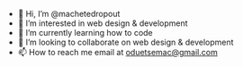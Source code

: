 - 👋 Hi, I’m @machetedropout
- 👀 I’m interested in web design & development
- 🌱 I’m currently learning how to code
- 💞️ I’m looking to collaborate on web design & development
- 📫 How to reach me email at oduetsemac@gmail.com

<!---
machetedropout/machetedropout is a ✨ special ✨ repository because its `README.md` (this file) appears on your GitHub profile.
You can click the Preview link to take a look at your changes.
--->

